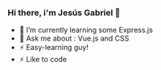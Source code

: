 ### Hi there, i'm Jesús Gabriel 👋

- 🌱 I’m currently learning some Express.js
- 💬 Ask me about : Vue.js and CSS
- ⚡ Easy-learning guy!
- ⚡ Like to code
